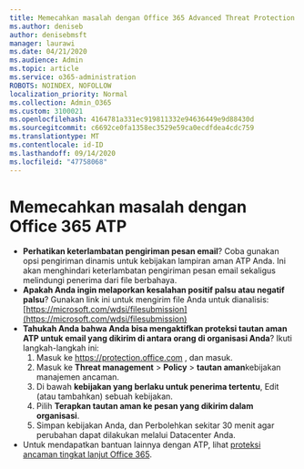 ```yaml
---
title: Memecahkan masalah dengan Office 365 Advanced Threat Protection (ATP)
ms.author: deniseb
author: denisebmsft
manager: laurawi
ms.date: 04/21/2020
ms.audience: Admin
ms.topic: article
ms.service: o365-administration
ROBOTS: NOINDEX, NOFOLLOW
localization_priority: Normal
ms.collection: Admin_O365
ms.custom: 3100021
ms.openlocfilehash: 4164781a331ec919811332e94636449e9d88430d
ms.sourcegitcommit: c6692ce0fa1358ec3529e59ca0ecdfdea4cdc759
ms.translationtype: MT
ms.contentlocale: id-ID
ms.lasthandoff: 09/14/2020
ms.locfileid: "47758068"
---
```

# <a name="troubleshoot-issues-with-office-365-atp"></a>Memecahkan masalah dengan Office 365 ATP

- **Perhatikan keterlambatan pengiriman pesan email**? Coba gunakan opsi pengiriman dinamis untuk kebijakan lampiran aman ATP Anda. Ini akan menghindari keterlambatan pengiriman pesan email sekaligus melindungi penerima dari file berbahaya.
- **Apakah Anda ingin melaporkan kesalahan positif palsu atau negatif palsu**? Gunakan link ini untuk mengirim file Anda untuk dianalisis: [https://microsoft.com/wdsi/filesubmission](https://microsoft.com/wdsi/filesubmission)
- **Tahukah Anda bahwa Anda bisa mengaktifkan proteksi tautan aman ATP untuk email yang dikirim di antara orang di organisasi Anda**? Ikuti langkah-langkah ini:
    1. Masuk ke https://protection.office.com , dan masuk.
    2. Masuk ke **Threat management**  >  **Policy**  >  **tautan aman**kebijakan manajemen ancaman.
    3. Di bawah **kebijakan yang berlaku untuk penerima tertentu**, Edit (atau tambahkan) sebuah kebijakan.
    4. Pilih **Terapkan tautan aman ke pesan yang dikirim dalam organisasi**.
    5. Simpan kebijakan Anda, dan Perbolehkan sekitar 30 menit agar perubahan dapat dilakukan melalui Datacenter Anda.
- Untuk mendapatkan bantuan lainnya dengan ATP, lihat [proteksi ancaman tingkat lanjut Office 365](https://docs.microsoft.com/microsoft-365/security/office-365-security/office-365-atp).
